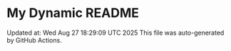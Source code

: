 # My Dynamic README
Updated at: Wed Aug 27 18:29:09 UTC 2025
This file was auto-generated by GitHub Actions.
